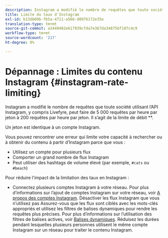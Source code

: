 ```yaml
---
description: Instagram a modifié le nombre de requêtes que toute société utilisant l’API Instagram, y compris Livefyre, peut faire de 5 000 requêtes par heure par jeton à 200 requêtes par heure par jeton. On parle alors de limitation de taux.
title: Limite du taux d'Instagram
exl-id: b13db09b-fb5a-4711-a566-d0976172e35e
translation-type: tm+mt
source-git-commit: a2449482e617939cfda7e367da34875bf187c4c9
workflow-type: tm+mt
source-wordcount: '217'
ht-degree: 0%

---
```


# Dépannage : Limites du contenu Instagram {#instagram-rate-limiting}

Instagram a modifié le nombre de requêtes que toute société utilisant l’API Instagram, y compris Livefyre, peut faire de 5 000 requêtes par heure par jeton à 200 requêtes par heure par jeton. Il s’agit de la limite de débit **.

Un jeton est identique à un compte Instagram.

Vous pouvez rencontrer une erreur qui limite votre capacité à rechercher ou à obtenir du contenu à partir d’Instagram parce que vous :

* Utilisez un compte pour plusieurs flux
* Comporter un grand nombre de flux Instagram
* Peut utiliser des hashtags de volume élevé (par exemple, `#cats` ou `#beach`)

Pour réduire l&#39;impact de la limitation des taux en Instagram :

* Connectez plusieurs comptes Instagram à votre réseau. Pour plus d’informations sur l’ajout de comptes Instagram sur votre réseau, voir [A propos des comptes Instagram](/help/using/c-users-creating-accounts-with-studio-access/t-configure-social-accout-instagram/c-about-instagram-accounts.md).
Désactiver les flux Instagram que vous n’utilisez pas
Assurez-vous que les flux sont ciblés avec les mots-clés appropriés et utilisez les filtres de balises dynamiques pour rendre les requêtes plus précises. Pour plus d’informations sur l’utilisation des filtres de balises actives, voir [Balises dynamiques](/help/using/c-features-livefyre/c-smart-tags/c-smart-tags.md).
Réduisez les durées pendant lesquelles plusieurs personnes utilisent le même compte Instagram sur un réseau pour traiter le contenu Instagram.
